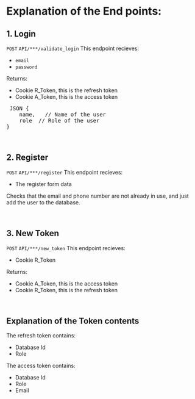 # Explanation of the End points:

## 1. Login
`POST` `API/***/validate_login`
This endpoint recieves:
- `email`
- `password`

Returns:
- Cookie R_Token, this is the refresh token
- Cookie A_Token, this is the access token
<pre>
 JSON {
    name, &nbsp // Name of the user
    role  // Role of the user
}
</pre>
<br>

## 2. Register
`POST` `API/***/register`
This endpoint recieves:
- The register form data

Checks that the email and phone number are not already in use,
and just add the user to the database.

<br>

## 3. New Token
`POST` `API/***/new_token`
This endpoint recieves:
- Cookie R_Token

Returns:
- Cookie A_Token, this is the access token
- Cookie R_Token, this is the refresh token

<br>

## Explanation of the Token contents
The refresh token contains:
- Database Id
- Role

The access token contains:
- Database Id
- Role
- Email